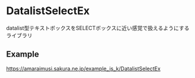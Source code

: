 # DatalistSelectEx
datalist型テキストボックスをSELECTボックスに近い感覚で扱えるようにするライブラリ


## Example
https://amaraimusi.sakura.ne.jp/example_js_k/DatalistSelectEx